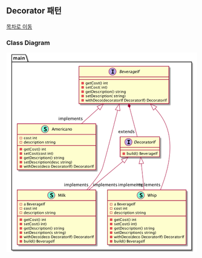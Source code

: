 ## Decorator 패턴
[목차로 이동](../../README.md)
### Class Diagram
![decorator](../../img/decorator-0.png)

